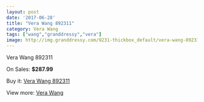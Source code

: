 ```yaml
---
layout: post
date: '2017-06-28'
title: "Vera Wang 892311"
category: Vera Wang
tags: ["wang","granddressy","vera"]
image: http://img.granddressy.com/9231-thickbox_default/vera-wang-892311.jpg
---
```

Vera Wang 892311

On Sales: **$287.99**
<a href="https://www.granddressy.com/en/vera-wang/8445-vera-wang-892311.html"><amp-img layout="responsive" width="600" height="600" src="//img.granddressy.com/9231-thickbox_default/vera-wang-892311.jpg" alt="Vera Wang 892311 0" /></a>

Buy it: [Vera Wang 892311](https://www.granddressy.com/en/vera-wang/8445-vera-wang-892311.html "Vera Wang 892311")

View more: [Vera Wang](https://www.granddressy.com/en/104-vera-wang "Vera Wang")